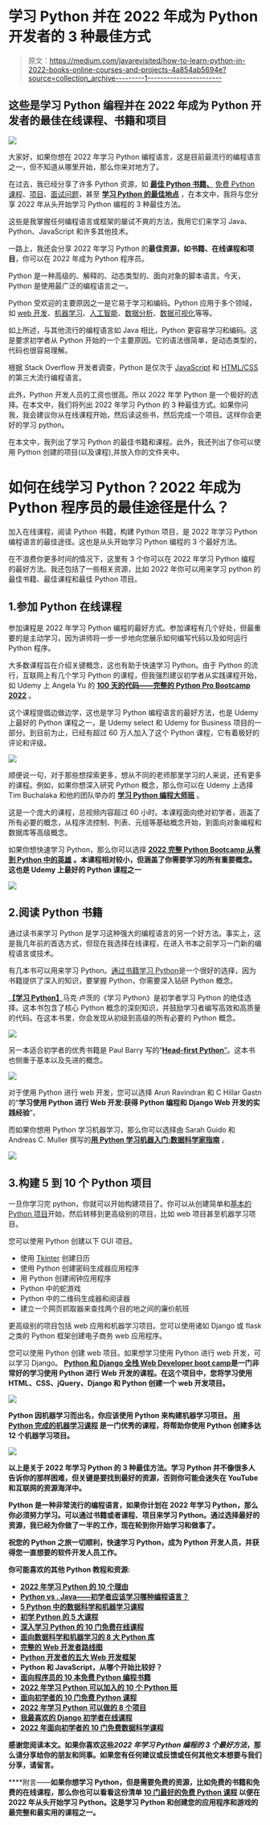 # 学习 Python 并在 2022 年成为 Python 开发者的 3 种最佳方式

> 原文：<https://medium.com/javarevisited/how-to-learn-python-in-2022-books-online-courses-and-projects-4a854ab5694e?source=collection_archive---------1----------------------->

## 这些是学习 Python 编程并在 2022 年成为 Python 开发者的最佳在线课程、书籍和项目

[![](img/4eb94fb300ffd1ce20a5ddfc464452c9.png)](https://academy.zerotomastery.io/a/aff_yp0m7fjx/external?affcode=441520_zytgk2dn)

大家好，如果你想在 2022 年学习 Python 编程语言，这是目前最流行的编程语言之一，但不知道从哪里开始，那么你来对地方了。

在过去，我已经分享了许多 Python 资源，如 [**最佳 Python 书籍、**](https://javinpaul.medium.com/best-python-books-a93d1a0d842d) [免费 Python 课程](/swlh/5-free-python-courses-for-beginners-to-learn-online-e1ca90687caf)、[项目](/javarevisited/8-projects-you-can-buil-to-learn-python-in-2020-251dd5350d56)、[面试问题](https://javarevisited.blogspot.com/2021/05/python-interview-questions-answers-for-beginners.html)，甚至 [**学习 Python 的最佳地点**](https://javarevisited.blogspot.com/2019/09/5-websites-to-learn-python-for-free.html) ，在本文中，我将与您分享 2022 年从头开始学习 Python 编程的 3 种最佳方法。

这些是我掌握任何编程语言或框架的屡试不爽的方法，我用它们来学习 Java、Python、JavaScript 和许多其他技术。

一路上，我还会分享 2022 年学习 Python 的**最佳资源，如书籍、在线课程和项目**，你可以在 2022 年成为 Python 程序员。

Python 是一种高级的、解释的、动态类型的、面向对象的脚本语言。今天，Python 是使用最广泛的编程语言之一。

Python 受欢迎的主要原因之一是它易于学习和编码。Python 应用于多个领域，如 [web 开发](https://javarevisited.blogspot.com/2020/11/top-10-udemy-courses-you-can-buy-in.html)、[机器学习](https://javarevisited.blogspot.com/2020/05/why-python-is-best-programming-language.html)、[人工智能](https://becominghuman.ai/5-best-artificial-intelligence-courses-for-beginners-in-2020-38db08617b12)、[数据分析](/javarevisited/11-best-coursera-certifications-and-courses-for-data-science-and-analysis-in-2021-65ce1ac810a5)、[数据可视化](/javarevisited/8-best-data-visualization-tools-and-libraries-data-analysts-and-scientists-can-learn-d2734371df16)等等。

如上所述，与其他流行的编程语言如 Java 相比，Python 更容易学习和编码。这是要求初学者从 Python 开始的一个主要原因。它的语法很简单，是动态类型的，代码也很容易理解。

根据 Stack Overflow 开发者调查，Python 是仅次于 [JavaScript](https://www.java67.com/2020/10/best-javascript-courses-for.html) 和 [HTML/CSS](https://javarevisited.blogspot.com/2019/05/top-5-html-5-and-css-3-courses-for-web-developers.html) 的第三大流行编程语言。

此外，Python 开发人员的工资也很高。所以 2022 年学 Python 是一个极好的选择。在本文中，我们将列出 2022 年学习 Python 的 3 种最佳方式。如果你问我，我会建议你从在线课程开始，然后读这些书，然后完成一个项目。这样你会更好的学习 python。

在本文中，我列出了学习 Python 的最佳书籍和课程。此外，我还列出了你可以使用 Python 创建的项目(以及课程),并放入你的文件夹中。

# 如何在线学习 Python？2022 年成为 Python 程序员的最佳途径是什么？

加入在线课程，阅读 Python 书籍，构建 Python 项目，是 2022 年学习 Python 编程语言的最佳途径。这也是从头开始学习 Python 编程的 3 个最好方法。

在不浪费你更多时间的情况下，这里有 3 个你可以在 2022 年学习 Python 编程的最好方法。我还包括了一些相关资源，比如 2022 年你可以用来学习 python 的最佳书籍、最佳课程和最佳 Python 项目。

## 1.参加 Python 在线课程

参加课程是 2022 年学习 Python 编程的最好方式。参加课程有几个好处，但最重要的是主动学习，因为讲师将一步一步地向您展示如何编写代码以及如何运行 Python 程序。

大多数课程旨在介绍关键概念，这也有助于快速学习 Python。由于 Python 的流行，互联网上有几个学习 Python 的课程，但我强烈建议初学者从实践课程开始，如 Udemy 上 Angela Yu 的 [**100 天的代码——完整的 Python Pro Bootcamp 2022**](https://click.linksynergy.com/deeplink?id=JVFxdTr9V80&mid=39197&murl=https%3A%2F%2Fwww.udemy.com%2Fcourse%2F100-days-of-code%2F) 。

这个课程提倡边做边学，这也是学习 Python 编程语言的最好方法，也是 Udemy 上最好的 Python 课程之一，是 Udemy select 和 Udemy for Business 项目的一部分。到目前为止，已经有超过 60 万人加入了这个 Python 课程，它有着极好的评论和评级。

[![](img/3fd0360cbb31b2386b4d7957238c63bd.png)](https://click.linksynergy.com/deeplink?id=JVFxdTr9V80&mid=39197&murl=https%3A%2F%2Fwww.udemy.com%2Fcourse%2F100-days-of-code%2F)

顺便说一句，对于那些想探索更多，想从不同的老师那里学习的人来说，还有更多的课程。例如，如果你想深入研究 Python 概念，那么你可以在 Udemy 上选择 Tim Buchalaka 和他的团队举办的 [**学习 Python 编程大师班**](https://click.linksynergy.com/deeplink?id=CuIbQrBnhiw&mid=39197&murl=https%3A%2F%2Fwww.udemy.com%2Fcourse%2Fpython-the-complete-python-developer-course%2F) 。

这是一个庞大的课程，总视频内容超过 60 小时。本课程面向绝对初学者，涵盖了所有必要的概念，从程序流控制、列表、元组等基础概念开始，到面向对象编程和数据库等高级概念。

如果你想快速学习 Python，那么你可以选择 [**2022 完整 Python Bootcamp 从零到 Python 中的英雄**](https://click.linksynergy.com/deeplink?id=CuIbQrBnhiw&mid=39197&murl=https%3A%2F%2Fwww.udemy.com%2Fcourse%2Fcomplete-python-bootcamp%2F) **。本课程相对较小，但涵盖了你需要学习的所有重要概念。这也是 Udemy 上最好的 Python 课程之一**

[![](img/3f3f1273157c1f94cf3fb7251e024b38.png)](https://click.linksynergy.com/deeplink?id=CuIbQrBnhiw&mid=39197&murl=https%3A%2F%2Fwww.udemy.com%2Fcourse%2Fcomplete-python-bootcamp%2F)

## 2.阅读 Python 书籍

通过读书来学习 Python 是学习这种强大的编程语言的另一个好方法。事实上，这是我几年前的首选方式，但现在我选择在线课程，在进入书本之前学习一门新的编程语言或技术。

有几本书可以用来学习 Python。[通过书籍学习 Python](https://javinpaul.medium.com/best-python-books-a93d1a0d842d)是一个很好的选择，因为书籍提供了深入的知识，要掌握 Python，你需要深入钻研 Python 概念。

[**【学习 Python】**](https://www.amazon.com/Learning-Python-5th-Mark-Lutz/dp/1449355730?tag=javamysqlanta-20)马克·卢茨的《学习 Python》是初学者学习 Python 的绝佳选择。这本书包含了核心 Python 概念的深刻知识，并鼓励学习者编写高效和高质量的代码。在这本书里，你会发现从初级到高级的所有必要的 Python 概念。

[![](img/0d6bc8f29d64e444942950bb133bce04.png)](https://www.amazon.com/Learning-Python-5th-Mark-Lutz/dp/1449355730?tag=javamysqlanta-20)

另一本适合初学者的优秀书籍是 Paul Barry 写的“[**Head-first Python**”](https://www.amazon.com/Head-First-Python-Brain-Friendly-Guide/dp/1491919531?tag=javamysqlanta-20)。这本书也侧重于基本以及先进的概念。

[![](img/6517f48df42a6e374ca01eeb635ae1fc.png)](https://www.amazon.com/Head-First-Python-Brain-Friendly-Guide/dp/1491919531?tag=javamysqlanta-20)

对于使用 Python 进行 web 开发，您可以选择 Arun Ravindran 和 C Hillar Gastn 的“**学习使用 Python 进行 Web 开发:获得 Python 编程和 Django Web 开发的实践经验**”。

而如果你想用 Python 学习机器学习，那么你可以选择由 Sarah Guido 和 Andreas C. Muller 撰写的[**用 Python 学习机器入门:数据科学家指南**](https://www.amazon.com/Introduction-Machine-Learning-Python-Scientists/dp/1449369413?tag=javamysqlanta-20) 。

[![](img/e6e35d1e7959787052e1c5a079f78bba.png)](https://www.amazon.com/Introduction-Machine-Learning-Python-Scientists/dp/1449369413?tag=javamysqlanta-20)

## 3.构建 5 到 10 个 Python 项目

一旦你学习完 python，你就可以开始构建项目了。你可以从创建简单和[基本的 Python 项目](/javarevisited/8-projects-you-can-buil-to-learn-python-in-2020-251dd5350d56)开始，然后转移到更高级别的项目，比如 web 项目甚至机器学习项目。

您可以使用 Python 创建以下 GUI 项目。

*   使用 [Tkinter](/javarevisited/6-best-courses-to-learn-tkinter-and-pyqt-for-gui-development-in-python-664976674114) 创建日历
*   使用 Python 创建密码生成器应用程序
*   用 Python 创建闹钟应用程序
*   Python 中的蛇游戏
*   Python 中的二维码生成器和阅读器
*   建立一个网页抓取器来查找两个目的地之间的廉价航班

更高级别的项目包括 web 应用和机器学习项目。您可以使用诸如 Django 或 flask 之类的 Python 框架创建电子商务 web 应用程序。

您可以使用 Python 创建 web 项目。如果想学习使用 Python 进行 web 开发，可以学习 Django。 [**Python 和 Django 全栈 Web Developer boot camp**](https://click.linksynergy.com/deeplink?id=JVFxdTr9V80&mid=39197&murl=https%3A%2F%2Fwww.udemy.com%2Fcourse%2Fpython-and-django-full-stack-web-developer-bootcamp%2F)**是一门非常好的学习使用 Python 进行 Web 开发的课程。在这个项目中，您将学习使用 HTML、CSS、jQuery、Django 和 Python 创建一个 web 开发项目。**

**[![](img/bd6ad9a74f829863c70d7aba0a5c2b05.png)](https://click.linksynergy.com/deeplink?id=JVFxdTr9V80&mid=39197&murl=https%3A%2F%2Fwww.udemy.com%2Fcourse%2Fpython-and-django-full-stack-web-developer-bootcamp%2F)**

**Python 因机器学习而出名，你应该使用 Python 来构建机器学习项目。 [**用 Python 完成的机器学习课程**](https://click.linksynergy.com/deeplink?id=JVFxdTr9V80&mid=39197&murl=https%3A%2F%2Fwww.udemy.com%2Fcourse%2Fmachine-learning-course-with-python%2F) 是一门优秀的课程，将帮助你使用 Python 创建多达 12 个机器学习项目。**

**[![](img/0af76fe43f2daed4b43d5e418021e149.png)](https://click.linksynergy.com/deeplink?id=JVFxdTr9V80&mid=39197&murl=https%3A%2F%2Fwww.udemy.com%2Fcourse%2Fmachine-learning-course-with-python%2F)**

**以上是关于 2022 年学习 Python 的 3 种最佳方法。学习 Python 并不像很多人告诉你的那样困难，但关键是要找到最好的资源，否则你可能会迷失在 YouTube 和互联网的资源海洋中。**

**Python 是一种非常流行的编程语言，如果你计划在 2022 年学习 Python，那么你必须努力学习。可以通过书籍或者课程、项目来学习 Python。通过选择最好的资源，我已经为你做了一半的工作，现在轮到你开始学习和做事了。**

**祝您的 Python 之旅一切顺利，快速学习 Python，成为 Python 开发人员，并获得您一直想要的软件开发人员工作。**

**你可能喜欢的其他 **Python 教程和资源**:**

*   **[2022 年学习 Python 的 10 个理由](https://javarevisited.blogspot.com/2018/05/10-reasons-to-learn-python-programming.html)**
*   **[Python vs . Java——初学者应该学习哪种编程语言？](https://javarevisited.blogspot.com/2018/06/java-vs-python-which-programming-language-to-learn-first.html)**
*   **[5 Python 中的数据科学和机器学习课程](https://javarevisited.blogspot.com/2018/03/top-5-data-science-and-machine-learning-online-courses-to-learn-online.html)**
*   **[初学 Python 的 5 大课程](https://javarevisited.blogspot.com/2018/03/top-5-courses-to-learn-python-in-2018.html)**
*   **[深入学习 Python 的 10 门免费在线课程](https://javarevisited.blogspot.com/2018/12/10-free-python-courses-for-programmers.html)**
*   **[面向数据科学和机器学习的 8 大 Python 库](https://javarevisited.blogspot.com/2018/10/top-8-python-libraries-for-data-science-machine-learning.html)**
*   **[完整的 Web 开发者路线图](https://hackernoon.com/the-2019-web-developer-roadmap-ab89ac3c380e)**
*   **[Python 开发者的五大 Web 开发框架](https://javarevisited.blogspot.com/2019/04/top-5-python-web-development-frameworks.html)**
*   **Python 和 JavaScript，从哪个开始比较好？**
*   **[面向程序员的 10 本免费 Python 编程书籍](http://www.java67.com/2017/05/top-7-free-python-programming-books-pdf-online-download.html)**
*   **[2022 年学习 Python 可以加入的 10 个 Python 班](/better-programming/top-5-courses-to-learn-python-in-2018-best-of-lot-26644a99e7ec)**
*   **[面向初学者的 10 门免费 Python 课程](https://hackernoon.com/10-free-python-programming-courses-for-beginners-to-learn-online-38312f3b9912)**
*   **[2022 年学习 Python 可以做的 8 个项目](/javarevisited/8-projects-you-can-buil-to-learn-python-in-2020-251dd5350d56)**
*   **[我最喜欢的 Django 初学者在线课程](/javarevisited/7-free-courses-to-learn-django-framework-in-python-bd50acc8484)**
*   **[2022 年面向初学者的 10 门免费数据科学课程](/javarevisited/10-free-data-science-online-courses-for-beginners-a5fe78c2cb7b)**

**感谢您阅读本文。如果你喜欢这些*2022 年学习 Python 编程的 3 个最好方法*，那么请分享给你的朋友和同事。如果您有任何建议或反馈或任何其他文本想要与我们分享，请留言。**

****附言——**如果你想学习 Python，但是需要免费的资源，比如免费的书籍和免费的在线课程，那么你也可以看看这份清单 [**10 门最好的免费 Python 课程**](https://javarevisited.blogspot.com/2018/12/10-free-python-courses-for-programmers.html) 以便在 2022 年从头开始学习 Python。这是学习 Python 和创建您的应用程序和游戏的最完整和最实用的课程之一。**